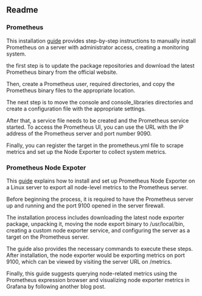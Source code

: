 ## Readme

### Prometheus

This installation [guide](https://devopscube.com/install-configure-prometheus-linux/) provides step-by-step instructions to manually install Prometheus on a server with administrator access, creating a monitoring system. 

the first step is to update the package repositories and download the latest Prometheus binary from the official website. 

Then, create a Prometheus user, required directories, and copy the Prometheus binary files to the appropriate location. 

The next step is to move the console and console_libraries directories and create a configuration file with the appropriate settings. 

After that, a service file needs to be created and the Prometheus service started. To access the Prometheus UI, you can use the URL with the IP address of the Prometheus server and port number 9090. 

Finally, you can register the target in the prometheus.yml file to scrape metrics and set up the Node Exporter to collect system metrics.

### Prometheus Node Expoter

This [guide](https://devopscube.com/monitor-linux-servers-prometheus-node-exporter/) explains how to install and set up Prometheus Node Exporter on a Linux server to export all node-level metrics to the Prometheus server. 

Before beginning the process, it is required to have the Prometheus server up and running and the port 9100 opened in the server firewall. 

The installation process includes downloading the latest node exporter package, unpacking it, moving the node export binary to /usr/local/bin, creating a custom node exporter service, and configuring the server as a target on the Prometheus server. 

The guide also provides the necessary commands to execute these steps. After installation, the node exporter would be exporting metrics on port 9100, which can be viewed by visiting the server URL on /metrics. 

Finally, this guide suggests querying node-related metrics using the Prometheus expression browser and visualizing node exporter metrics in Grafana by following another blog post.
